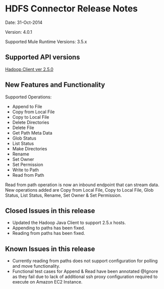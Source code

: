 HDFS Connector Release Notes
=====================================

Date: 31-Oct-2014

Version: 4.0.1

Supported Mule Runtime Versions: 3.5.x

Supported API versions
----------------------
[Hadoop Client ver 2.5.0](http://hadoop.apache.org/docs/r2.5.0/api/)


New Features and Functionality
------------------------------
Supported Operations:

* Append to File
* Copy from Local File
* Copy to Local File
* Delete Directories
* Delete File
* Get Path Meta Data
* Glob Status
* List Status
* Make Directories
* Rename
* Set Owner
* Set Permission
* Write to Path
* Read from Path

Read from path operation is now an inbound endpoint that can stream data. New operations added are Copy from Local File, Copy to Local File, Glob Status, List Status, Rename, Set Owner
& Set Permission.

Closed Issues in this release
-----------------------------

* Updated the Hadoop Java Client to support 2.5.x hosts.
* Appending to paths has been fixed.
* Reading from paths has been fixed.

Known Issues in this release
----------------------------

* Currently reading from paths does not support configuration for polling and move functionality.
* Functional test cases for Append & Read have been annotated @Ignore as they fail due to lack of additional ssh proxy configuration required to execute on Amazon EC2 Instance.
